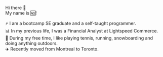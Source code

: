 Hi there 👋 
<br />
My name is 🆖!

⚡️ I am a bootcamp SE graduate and a self-taught programmer.
<br />
📊 In my previous life, I was a Financial Analyst at Lightspeed Commerce.
<br />
🎾 During my free time, I like playing tennis, running, snowboarding and doing anything outdoors.
<br />
✈️ Recently moved from Montreal to Toronto.
